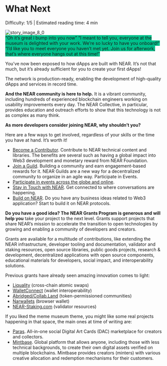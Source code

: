 # What Next

<Difficulty> Difficulty: 1/5 | Estimated reading time: 4 min </Difficulty>

<Spacer />

<narrativeText style="background: #00C08B">
    <div>
        <img alt="story_image_8_0" src="/images/chap_8_0.png">
    </div>
    <VerticalAlign>
        “Oh it’s great i bump into you now”
        <Spacer />
        “I meant to tell you, everyone at the museum is delighted with your work. We’re so lucky to have you onboard!”  
        <Spacer />
        “I’d like you to meet everyone you haven’t met yet. Join us for afterwork, that’s where everyone hangs out at this time!”
    </VerticalAlign>
</narrativeText>

You’ve now been exposed to how dApps are built with NEAR. It’s not that much, but it’s already sufficient for you to create your first dApps!

The network is production-ready, enabling the development of high-quality dApps and services in record time.

**And the NEAR community is here to help.** It is a vibrant community, including hundreds of experienced blockchain engineers working on usability improvements every day. The NEAR Collective, in particular, provides education and outreach efforts to show that this technology is not as complex as many think.

**As more developers consider joining NEAR, why shouldn’t you?**

Here are a few ways to get involved, regardless of your skills or the time you have at hand. It’s worth it!

- <a target="_blank" rel="noreferrer" href="https://near.org/contributor/">Become a Contributor</a>. Contribute to NEAR technical content and libraries. The benefits are several such as having a global impact into Web3 development and monetary reward from NEAR Foundation.
- <a target="_blank" rel="noreferrer" href="https://near.org/guilds/">Join a Guild</a>. Building a community and earn engagement-based rewards for it. NEAR Guilds are a new way for a decentralized community to organize in an agile way. Participate in Events.
- <a target="_blank" rel="noreferrer" href="https://near.org/events/">Participate in events across the globe and online</a>.
- <a target="_blank" rel="noreferrer" href="https://near.org/community/#stayintouch">Stay in Touch with NEAR</a>. Get connected to where conversations are happening.
- <a target="_blank" rel="noreferrer" href="https://near.org/developers/">Build on NEAR</a>. Do you have any business ideas related to Web3 application? Start to build it on NEAR protocols.

**Do you have a good idea? The NEAR Grants Program is generous and will help you** take your project to the next level. Grants support projects that share NEAR’s mission to accelerate the transition to open technologies by growing and enabling a community of developers and creators.

Grants are available for a multitude of contributions, like extending the NEAR infrastructure, developer tooling and documentation, validator and staking resources, open source libraries, public goods projects, research & development, decentralized applications with open source components, educational materials for developers, social impact, and interoperability solutions.

Previous grants have already seen amazing innovation comes to light:

- <a target="_blank" rel="noreferrer" href="https://liquality.io/">Liquality</a> (cross-chain atomic swaps)
- <a target="_blank" rel="noreferrer" href="https://walletconnect.org/">WalletConnect</a> (wallet interoperability)
- <a target="_blank" rel="noreferrer" href="http://abridged.io/">Abridged/Collab.Land</a> (token-permissioned communities)
- <a target="_blank" rel="noreferrer" href="https://narwallets.com/">Narwallets</a> (browser wallet)
- <a target="_blank" rel="noreferrer" href="https://www.near-staking.com/">NEAR-Staking.com</a> (validator resources)

If you liked the meme museum theme, you might like some real projects happening in that space, the main ones at time of writing are:

- <a target="_blank" rel="noreferrer" href="https://paras.id/">Paras</a>. All-in-one social Digital Art Cards (DAC) marketplace for creators and collectors.
- <a target="_blank" rel="noreferrer" href="https://mintbase.io/">Mintbase</a>. Global platform that allows anyone, including those with less technical backgrounds, to create their own digital assets verified on multiple blockchains. Mintbase provides creators (minters) with various creative allocation and redemption mechanisms for their customers.
